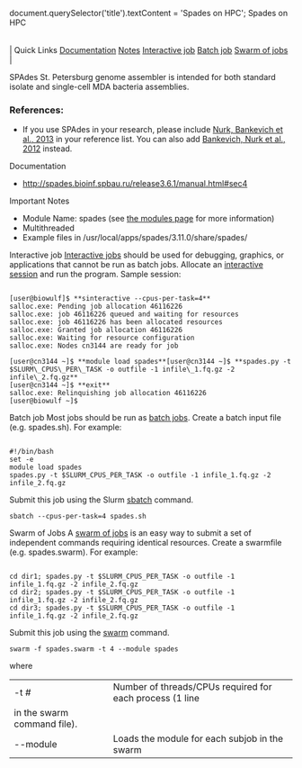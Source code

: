 

document.querySelector('title').textContent = 'Spades on HPC';
Spades on HPC


|  |
| --- |
| 
Quick Links
[Documentation](#doc)
[Notes](#notes)
[Interactive job](#int) 
[Batch job](#sbatch) 
[Swarm of jobs](#swarm) 
 |

  SPAdes St. Petersburg genome assembler is intended for both standard isolate 
 and single-cell MDA bacteria assemblies. 
 ### References:


* If you use SPAdes in your research, please include [Nurk, 
 Bankevich et al., 2013](http://link.springer.com/chapter/10.1007/978-3-642-37195-0_13) in your reference list. You can also add [Bankevich, 
 Nurk et al., 2012](http://online.liebertpub.com/doi/abs/10.1089/cmb.2012.0021) instead.


Documentation
* <http://spades.bioinf.spbau.ru/release3.6.1/manual.html#sec4>



Important Notes
* Module Name: spades (see [the modules 
 page](/apps/modules.html) for more information)
* Multithreaded
* Example files in /usr/local/apps/spades/3.11.0/share/spades/





Interactive job
[Interactive jobs](/docs/userguide.html#int) should be used for debugging, graphics, or applications that cannot be run as batch jobs.
Allocate an [interactive session](/docs/userguide.html#int) and run the program. Sample session:



```

[user@biowulf]$ **sinteractive --cpus-per-task=4**
salloc.exe: Pending job allocation 46116226
salloc.exe: job 46116226 queued and waiting for resources
salloc.exe: job 46116226 has been allocated resources
salloc.exe: Granted job allocation 46116226
salloc.exe: Waiting for resource configuration
salloc.exe: Nodes cn3144 are ready for job

[user@cn3144 ~]$ **module load spades**[user@cn3144 ~]$ **spades.py -t $SLURM\_CPUS\_PER\_TASK -o outfile -1 infile\_1.fq.gz -2 infile\_2.fq.gz**
[user@cn3144 ~]$ **exit**
salloc.exe: Relinquishing job allocation 46116226
[user@biowulf ~]$

```




Batch job
Most jobs should be run as [batch jobs](/docs/userguide.html#submit).
Create a batch input file (e.g. spades.sh). For example:



```

#!/bin/bash
set -e
module load spades
spades.py -t $SLURM_CPUS_PER_TASK -o outfile -1 infile_1.fq.gz -2 infile_2.fq.gz
```

Submit this job using the Slurm [sbatch](/docs/userguide.html) command.



```
sbatch --cpus-per-task=4 spades.sh
```

Swarm of Jobs 
A [swarm of jobs](/apps/swarm.html) is an easy way to submit a set of independent commands requiring identical resources.
Create a swarmfile (e.g. spades.swarm). For example:



```

cd dir1; spades.py -t $SLURM_CPUS_PER_TASK -o outfile -1 infile_1.fq.gz -2 infile_2.fq.gz
cd dir2; spades.py -t $SLURM_CPUS_PER_TASK -o outfile -1 infile_1.fq.gz -2 infile_2.fq.gz
cd dir3; spades.py -t $SLURM_CPUS_PER_TASK -o outfile -1 infile_1.fq.gz -2 infile_2.fq.gz

```

Submit this job using the [swarm](/apps/swarm.html) command.



```
swarm -f spades.swarm -t 4 --module spades
```

where
 

|  |  |
| --- | --- |
| -t *#* | Number of threads/CPUs required for each process (1 line 
 in the swarm command file).  |
| --module  | Loads the module for each subjob in the swarm  |






